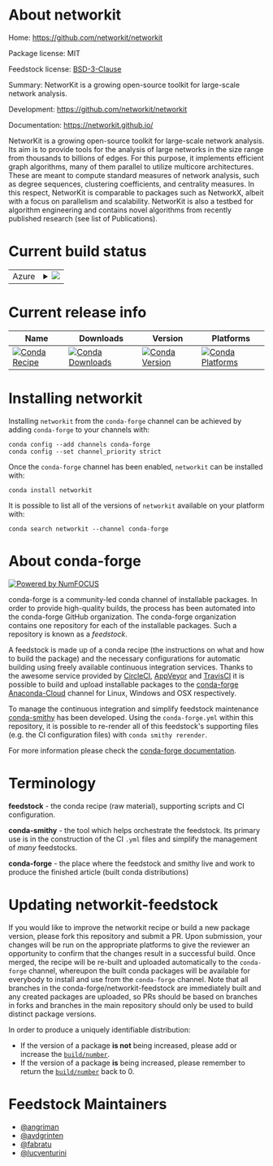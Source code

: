 About networkit
===============

Home: https://github.com/networkit/networkit

Package license: MIT

Feedstock license: [BSD-3-Clause](https://github.com/conda-forge/networkit-feedstock/blob/master/LICENSE.txt)

Summary: NetworKit is a growing open-source toolkit for large-scale network analysis.

Development: https://github.com/networkit/networkit

Documentation: https://networkit.github.io/

NetworKit is a growing open-source toolkit for large-scale network analysis. Its aim is to provide tools for the analysis of large networks in the size range from thousands to billions of edges. For this purpose, it implements efficient graph algorithms, many of them parallel to utilize multicore architectures. These are meant to compute standard measures of network analysis, such as degree sequences, clustering coefficients, and centrality measures. In this respect, NetworKit is comparable to packages such as NetworkX, albeit with a focus on parallelism and scalability. NetworKit is also a testbed for algorithm engineering and contains novel algorithms from recently published research (see list of Publications).


Current build status
====================


<table>
    
  <tr>
    <td>Azure</td>
    <td>
      <details>
        <summary>
          <a href="https://dev.azure.com/conda-forge/feedstock-builds/_build/latest?definitionId=6908&branchName=master">
            <img src="https://dev.azure.com/conda-forge/feedstock-builds/_apis/build/status/networkit-feedstock?branchName=master">
          </a>
        </summary>
        <table>
          <thead><tr><th>Variant</th><th>Status</th></tr></thead>
          <tbody><tr>
              <td>linux_64_numpy1.17python3.6.____cpython</td>
              <td>
                <a href="https://dev.azure.com/conda-forge/feedstock-builds/_build/latest?definitionId=6908&branchName=master">
                  <img src="https://dev.azure.com/conda-forge/feedstock-builds/_apis/build/status/networkit-feedstock?branchName=master&jobName=linux&configuration=linux_64_numpy1.17python3.6.____cpython" alt="variant">
                </a>
              </td>
            </tr><tr>
              <td>linux_64_numpy1.17python3.7.____cpython</td>
              <td>
                <a href="https://dev.azure.com/conda-forge/feedstock-builds/_build/latest?definitionId=6908&branchName=master">
                  <img src="https://dev.azure.com/conda-forge/feedstock-builds/_apis/build/status/networkit-feedstock?branchName=master&jobName=linux&configuration=linux_64_numpy1.17python3.7.____cpython" alt="variant">
                </a>
              </td>
            </tr><tr>
              <td>linux_64_numpy1.17python3.8.____cpython</td>
              <td>
                <a href="https://dev.azure.com/conda-forge/feedstock-builds/_build/latest?definitionId=6908&branchName=master">
                  <img src="https://dev.azure.com/conda-forge/feedstock-builds/_apis/build/status/networkit-feedstock?branchName=master&jobName=linux&configuration=linux_64_numpy1.17python3.8.____cpython" alt="variant">
                </a>
              </td>
            </tr><tr>
              <td>linux_64_numpy1.19python3.9.____cpython</td>
              <td>
                <a href="https://dev.azure.com/conda-forge/feedstock-builds/_build/latest?definitionId=6908&branchName=master">
                  <img src="https://dev.azure.com/conda-forge/feedstock-builds/_apis/build/status/networkit-feedstock?branchName=master&jobName=linux&configuration=linux_64_numpy1.19python3.9.____cpython" alt="variant">
                </a>
              </td>
            </tr><tr>
              <td>osx_64_numpy1.17python3.6.____cpython</td>
              <td>
                <a href="https://dev.azure.com/conda-forge/feedstock-builds/_build/latest?definitionId=6908&branchName=master">
                  <img src="https://dev.azure.com/conda-forge/feedstock-builds/_apis/build/status/networkit-feedstock?branchName=master&jobName=osx&configuration=osx_64_numpy1.17python3.6.____cpython" alt="variant">
                </a>
              </td>
            </tr><tr>
              <td>osx_64_numpy1.17python3.7.____cpython</td>
              <td>
                <a href="https://dev.azure.com/conda-forge/feedstock-builds/_build/latest?definitionId=6908&branchName=master">
                  <img src="https://dev.azure.com/conda-forge/feedstock-builds/_apis/build/status/networkit-feedstock?branchName=master&jobName=osx&configuration=osx_64_numpy1.17python3.7.____cpython" alt="variant">
                </a>
              </td>
            </tr><tr>
              <td>osx_64_numpy1.17python3.8.____cpython</td>
              <td>
                <a href="https://dev.azure.com/conda-forge/feedstock-builds/_build/latest?definitionId=6908&branchName=master">
                  <img src="https://dev.azure.com/conda-forge/feedstock-builds/_apis/build/status/networkit-feedstock?branchName=master&jobName=osx&configuration=osx_64_numpy1.17python3.8.____cpython" alt="variant">
                </a>
              </td>
            </tr><tr>
              <td>osx_64_numpy1.19python3.9.____cpython</td>
              <td>
                <a href="https://dev.azure.com/conda-forge/feedstock-builds/_build/latest?definitionId=6908&branchName=master">
                  <img src="https://dev.azure.com/conda-forge/feedstock-builds/_apis/build/status/networkit-feedstock?branchName=master&jobName=osx&configuration=osx_64_numpy1.19python3.9.____cpython" alt="variant">
                </a>
              </td>
            </tr><tr>
              <td>win_64_numpy1.17python3.8.____cpython</td>
              <td>
                <a href="https://dev.azure.com/conda-forge/feedstock-builds/_build/latest?definitionId=6908&branchName=master">
                  <img src="https://dev.azure.com/conda-forge/feedstock-builds/_apis/build/status/networkit-feedstock?branchName=master&jobName=win&configuration=win_64_numpy1.17python3.8.____cpython" alt="variant">
                </a>
              </td>
            </tr><tr>
              <td>win_64_numpy1.19python3.9.____cpython</td>
              <td>
                <a href="https://dev.azure.com/conda-forge/feedstock-builds/_build/latest?definitionId=6908&branchName=master">
                  <img src="https://dev.azure.com/conda-forge/feedstock-builds/_apis/build/status/networkit-feedstock?branchName=master&jobName=win&configuration=win_64_numpy1.19python3.9.____cpython" alt="variant">
                </a>
              </td>
            </tr>
          </tbody>
        </table>
      </details>
    </td>
  </tr>
</table>

Current release info
====================

| Name | Downloads | Version | Platforms |
| --- | --- | --- | --- |
| [![Conda Recipe](https://img.shields.io/badge/recipe-networkit-green.svg)](https://anaconda.org/conda-forge/networkit) | [![Conda Downloads](https://img.shields.io/conda/dn/conda-forge/networkit.svg)](https://anaconda.org/conda-forge/networkit) | [![Conda Version](https://img.shields.io/conda/vn/conda-forge/networkit.svg)](https://anaconda.org/conda-forge/networkit) | [![Conda Platforms](https://img.shields.io/conda/pn/conda-forge/networkit.svg)](https://anaconda.org/conda-forge/networkit) |

Installing networkit
====================

Installing `networkit` from the `conda-forge` channel can be achieved by adding `conda-forge` to your channels with:

```
conda config --add channels conda-forge
conda config --set channel_priority strict
```

Once the `conda-forge` channel has been enabled, `networkit` can be installed with:

```
conda install networkit
```

It is possible to list all of the versions of `networkit` available on your platform with:

```
conda search networkit --channel conda-forge
```


About conda-forge
=================

[![Powered by NumFOCUS](https://img.shields.io/badge/powered%20by-NumFOCUS-orange.svg?style=flat&colorA=E1523D&colorB=007D8A)](http://numfocus.org)

conda-forge is a community-led conda channel of installable packages.
In order to provide high-quality builds, the process has been automated into the
conda-forge GitHub organization. The conda-forge organization contains one repository
for each of the installable packages. Such a repository is known as a *feedstock*.

A feedstock is made up of a conda recipe (the instructions on what and how to build
the package) and the necessary configurations for automatic building using freely
available continuous integration services. Thanks to the awesome service provided by
[CircleCI](https://circleci.com/), [AppVeyor](https://www.appveyor.com/)
and [TravisCI](https://travis-ci.com/) it is possible to build and upload installable
packages to the [conda-forge](https://anaconda.org/conda-forge)
[Anaconda-Cloud](https://anaconda.org/) channel for Linux, Windows and OSX respectively.

To manage the continuous integration and simplify feedstock maintenance
[conda-smithy](https://github.com/conda-forge/conda-smithy) has been developed.
Using the ``conda-forge.yml`` within this repository, it is possible to re-render all of
this feedstock's supporting files (e.g. the CI configuration files) with ``conda smithy rerender``.

For more information please check the [conda-forge documentation](https://conda-forge.org/docs/).

Terminology
===========

**feedstock** - the conda recipe (raw material), supporting scripts and CI configuration.

**conda-smithy** - the tool which helps orchestrate the feedstock.
                   Its primary use is in the construction of the CI ``.yml`` files
                   and simplify the management of *many* feedstocks.

**conda-forge** - the place where the feedstock and smithy live and work to
                  produce the finished article (built conda distributions)


Updating networkit-feedstock
============================

If you would like to improve the networkit recipe or build a new
package version, please fork this repository and submit a PR. Upon submission,
your changes will be run on the appropriate platforms to give the reviewer an
opportunity to confirm that the changes result in a successful build. Once
merged, the recipe will be re-built and uploaded automatically to the
`conda-forge` channel, whereupon the built conda packages will be available for
everybody to install and use from the `conda-forge` channel.
Note that all branches in the conda-forge/networkit-feedstock are
immediately built and any created packages are uploaded, so PRs should be based
on branches in forks and branches in the main repository should only be used to
build distinct package versions.

In order to produce a uniquely identifiable distribution:
 * If the version of a package **is not** being increased, please add or increase
   the [``build/number``](https://docs.conda.io/projects/conda-build/en/latest/resources/define-metadata.html#build-number-and-string).
 * If the version of a package **is** being increased, please remember to return
   the [``build/number``](https://docs.conda.io/projects/conda-build/en/latest/resources/define-metadata.html#build-number-and-string)
   back to 0.

Feedstock Maintainers
=====================

* [@angriman](https://github.com/angriman/)
* [@avdgrinten](https://github.com/avdgrinten/)
* [@fabratu](https://github.com/fabratu/)
* [@lucventurini](https://github.com/lucventurini/)

